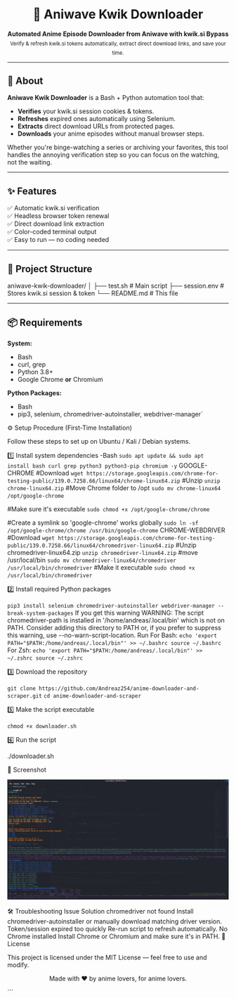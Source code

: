 <h1 align="center">🎥 Aniwave Kwik Downloader</h1>

<p align="center">
  <b>Automated Anime Episode Downloader from Aniwave with kwik.si Bypass</b><br>
  <sub>Verify & refresh kwik.si tokens automatically, extract direct download links, and save your time.</sub>
</p>

---

## 📖 About

**Aniwave Kwik Downloader** is a Bash + Python automation tool that:
- **Verifies** your kwik.si session cookies & tokens.
- **Refreshes** expired ones automatically using Selenium.
- **Extracts** direct download URLs from protected pages.
- **Downloads** your anime episodes without manual browser steps.

Whether you're binge-watching a series or archiving your favorites, this tool handles the annoying verification step so you can focus on the watching, not the waiting.

---

## ✨ Features

✅ Automatic kwik.si verification  
✅ Headless browser token renewal  
✅ Direct download link extraction  
✅ Color-coded terminal output  
✅ Easy to run — no coding needed  

---

## 📂 Project Structure

aniwave-kwik-downloader/
│
├── test.sh # Main script
├── session.env # Stores kwik.si session & token
└── README.md # This file


---

## 📦 Requirements

**System:**
- Bash
- curl, grep
- Python 3.8+
- Google Chrome **or** Chromium

**Python Packages:**
- Bash
- pip3, selenium, chromedriver-autoinstaller, webdriver-manager`

⚙️ Setup Procedure (First-Time Installation)

Follow these steps to set up on Ubuntu / Kali / Debian systems.

1️⃣ Install system dependencies
-Bash
`sudo apt update && sudo apt install bash curl grep python3 python3-pip chromium -y`
GOOGLE-CHROME
#Download
`wget https://storage.googleapis.com/chrome-for-testing-public/139.0.7258.66/linux64/chrome-linux64.zip`
#Unzip
`unzip chrome-linux64.zip`
#Move Chrome folder to /opt
`sudo mv chrome-linux64 /opt/google-chrome`

#Make sure it's executable
`sudo chmod +x /opt/google-chrome/chrome`

#Create a symlink so 'google-chrome' works globally
`sudo ln -sf /opt/google-chrome/chrome /usr/bin/google-chrome`
CHROME-WEBDRIVER
#Download
`wget https://storage.googleapis.com/chrome-for-testing-public/139.0.7258.66/linux64/chromedriver-linux64.zip`
#Unzip chromedriver-linux64.zip
`unzip chromedriver-linux64.zip`
#move /usr/local/bin
`sudo mv chromedriver-linux64/chromedriver /usr/local/bin/chromedriver`
#Make it executable
`sudo chmod +x /usr/local/bin/chromedriver`



2️⃣ Install required Python packages

`pip3 install selenium chromedriver-autoinstaller webdriver-manager --break-system-packages`
If you get this warning
WARNING: The script chromedriver-path is installed in '/home/andreas/.local/bin' which is not on PATH.
  Consider adding this directory to PATH or, if you prefer to suppress this warning, use --no-warn-script-location.
Run 
For Bash:
`echo 'export PATH="$PATH:/home/andreas/.local/bin"' >> ~/.bashrc
source ~/.bashrc`
For Zsh:
`echo 'export PATH="$PATH:/home/andreas/.local/bin"' >> ~/.zshrc
source ~/.zshrc
`

3️⃣ Download the repository

`git clone https://github.com/Andreaz254/anime-downloader-and-scraper.git`
`cd anime-downloader-and-scraper`

5️⃣ Make the script executable

`chmod +x downloader.sh`

6️⃣ Run the script

./downloader.sh


📸 Screenshot
<p align="center">
  <img src="./terminal-preview.png" alt="Terminal Preview" width="800">
</p>

🛠 Troubleshooting
Issue	Solution
chromedriver not found	Install chromedriver-autoinstaller or manually download matching driver version.
Token/session expired too quickly	Re-run script to refresh automatically.
No Chrome installed	Install Chrome or Chromium and make sure it's in PATH.
📝 License

This project is licensed under the MIT License — feel free to use and modify.

 <p align="center"> Made with ❤️ by anime lovers, for anime lovers. </p> ``` 

